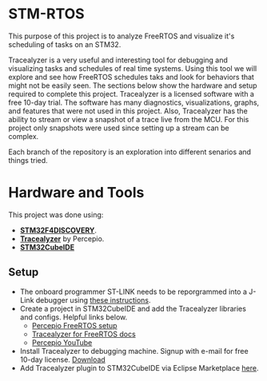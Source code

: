 # STM-RTOS
This purpose of this project is to analyze FreeRTOS and visualize it's scheduling of tasks on an STM32.

Tracealyzer is a very useful and interesting tool for debugging and visualizing tasks and schedules of real time systems. Using this tool we will explore and see how FreeRTOS schedules taks and look for behaviors that might not be easily seen. The sections below show the hardware and setup required to complete this project. Tracealyzer is a licensed software with a free 10-day trial. The software has many diagnostics, visualizations, graphs, and features that were not used in this project. Also, Tracealyzer has the ability to stream or view a snapshot of a trace live from the MCU. For this project only snapshots were used since setting up a stream can be complex.

Each branch of the repository is an exploration into different senarios and things tried.

# Hardware and Tools
This project was done using:
* [**STM32F4DISCOVERY**](https://www.st.com/en/evaluation-tools/stm32f4discovery.html).
* [**Tracealyzer**](https://percepio.com/tracealyzer/) by Percepio.
* [**STM32CubeIDE**](https://www.st.com/en/development-tools/stm32cubeide.html)


## Setup
* The onboard programmer ST-LINK needs to be reporgrammed into a J-Link debugger using [these instructions](https://www.segger.com/products/debug-probes/j-link/models/other-j-links/st-link-on-board/).
* Create a project in STM32CubeIDE and add the Tracealyzer libraries and configs. Helpful links below.
  * [Percepio FreeRTOS setup](https://percepio.com/getstarted/latest/html/freertos.html#snapshot-trace)
  * [Tracealyzer for FreeRTOS docs](https://percepio.com/docs/FreeRTOS/manual%20old/)
  * [Percepio YouTube](https://www.youtube.com/watch?v=nw3sEkfbTI0)
* Install Tracealyzer to debugging machine. Signup with e-mail for free 10-day license. [Download](https://percepio.com/tracealyzer/download-tracealyzer/)
* Add Tracealyzer plugin to STM32CubeIDE via Eclipse Marketplace [here](https://marketplace.eclipse.org/content/percepio-trace-exporter-stm32cubeide).
